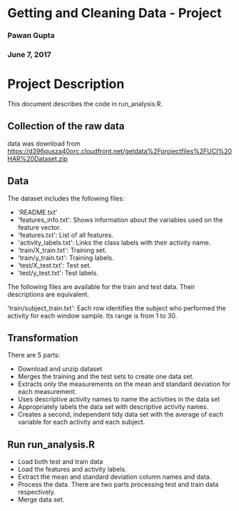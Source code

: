# Getting and Cleaning Data - Project
### Pawan Gupta
### June 7, 2017


# Project Description
This document describes the code in run_analysis.R.

## Collection of the raw data
data was download from https://d396qusza40orc.cloudfront.net/getdata%2Fprojectfiles%2FUCI%20HAR%20Dataset.zip

## Data
The dataset includes the following files:

- 'README.txt'
- 'features_info.txt': Shows information about the variables used on the feature vector.
- 'features.txt': List of all features.
- 'activity_labels.txt': Links the class labels with their activity name.
- 'train/X_train.txt': Training set.
- 'train/y_train.txt': Training labels.
- 'test/X_test.txt': Test set.
- 'test/y_test.txt': Test labels.

The following files are available for the train and test data. Their descriptions are equivalent.

'train/subject_train.txt': Each row identifies the subject who performed the activity for each window sample. Its range is from 1 to 30.

## Transformation
There are 5 parts:

- Download and unzip dataset
- Merges the training and the test sets to create one data set.
- Extracts only the measurements on the mean and standard deviation for each measurement.
- Uses descriptive activity names to name the activities in the data set
- Appropriately labels the data set with descriptive activity names.
- Creates a second, independent tidy data set with the average of each variable for each activity and each subject.

## Run run_analysis.R

- Load both test and train data
- Load the features and activity labels.
- Extract the mean and standard deviation column names and data.
- Process the data. There are two parts processing test and train data respectively.
- Merge data set.
